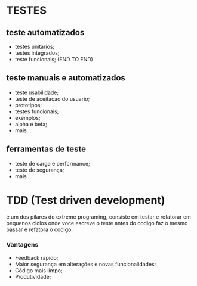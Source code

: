 # TESTES

## teste automatizados
* testes unitarios;
* testes integrados;
* teste funcionais; (END TO END)


## teste manuais e automatizados
* teste usabilidade;
* teste de aceitacao do usuario;
* prototipos;
* testes funcionais;
* exemplos;
* alpha e beta;
* mais ...


## ferramentas de teste
* teste de carga e performance;
* teste de segurança;
* mais ...


# TDD (Test driven development)
é um dos pilares do extreme programing, consiste em testar e refatorar em pequenos ciclos
onde voce escreve o teste antes do codigo faz o mesmo passar e refatora o codigo.


### Vantagens
* Feedback rapido;
* Maior segurança em alterações e novas funcionalidades;
* Código mais limpo;
* Produtividade;


